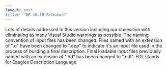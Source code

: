 ```yaml
---
layout: post
title:  "OE v8.10 Released"
---
```

Lots of details addressed in this version including our obsession with eliminating as many Visual Studio warnings as possible. The naming convention of input files has been changed. Files named with an extension of ".d" have been changed to ".epp" to indicate it's an input file used in the process of building a final description. Final loadable input files previously named with an extension of ".dd" has been changed to ".edl". EDL stands for Eaagles Description Language
